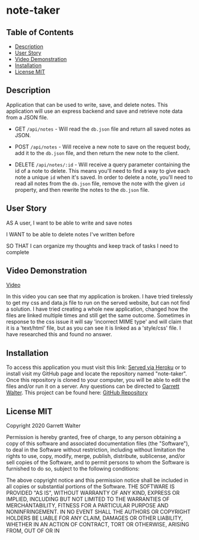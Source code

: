 # note-taker

## Table of Contents

- [Description](#description)
- [User Story](#user-story)
- [Video Demonstration](#video-demonstration)
- [Installation](#installation)
- [License MIT](#licensemit)

## Description

Application that can be used to write, save, and delete notes. This application will use an express backend and save and retrieve note data from a JSON file.

  * GET `/api/notes` - Will read the `db.json` file and return all saved notes as JSON.

  * POST `/api/notes` - Will receive a new note to save on the request body, add it to the `db.json` file, and then return the new note to the client.

  * DELETE `/api/notes/:id` - Will receive a query parameter containing the id of a note to delete. This means you'll need to find a way to give each note a unique `id` when it's saved. In order to delete a note, you'll need to read all notes from the `db.json` file, remove the note with the given `id` property, and then rewrite the notes to the `db.json` file.

## User Story

AS A user, I want to be able to write and save notes

I WANT to be able to delete notes I've written before

SO THAT I can organize my thoughts and keep track of tasks I need to complete

## Video Demonstration

[Video](https://drive.google.com/file/d/11VJhwZc6D59SabmOJnUM72OGoHPU72-R/preview)

In this video you can see that my application is broken. I have tried tirelessly to get my css and data.js file to run on the served website, but can not find a solution. I have tried creating a whole new application, changed how the files are linked multiple times and still get the same outcome. Sometimes in response to the css issue it will say 'incorrect MIME type' and will claim that it is a 'text/html' file, but as you can see it is linked as a 'style/css' file. I have researched this and found no answer.

## Installation

To access this application you must visit this link: [Served via Heroku](https://hidden-lowlands-02936.herokuapp.com/) or to install visit my GitHub page and locate the repository named "note-taker". Once this repository is cloned to your computer, you will be able to edit the files and/or run it on a server. Any questions can be directed to [Garrett Walter](mailto:gtwalter150@gmail.com). This project can be found here: [GitHub Repository](https://github.com/garrettwalter/note-taker)

## License MIT

Copyright 2020 Garrett Walter

Permission is hereby granted, free of charge, to any person obtaining a copy of this software and associated documentation files 
(the "Software"), to deal in the Software without restriction, including without limitation the rights to use, copy, modify, merge, 
publish, distribute, sublicense, and/or sell copies of the Software, and to permit persons to whom the Software is furnished to do so, 
subject to the following conditions:
        
The above copyright notice and this permission notice shall be included in all copies or substantial portions of the Software.
THE SOFTWARE IS PROVIDED "AS IS", WITHOUT WARRANTY OF ANY KIND, EXPRESS OR IMPLIED, INCLUDING BUT NOT LIMITED TO THE WARRANTIES
OF MERCHANTABILITY, FITNESS FOR A PARTICULAR PURPOSE AND NONINFRINGEMENT. IN NO EVENT SHALL THE AUTHORS OR COPYRIGHT HOLDERS BE 
LIABLE FOR ANY CLAIM, DAMAGES OR OTHER LIABILITY, WHETHER IN AN ACTION OF CONTRACT, TORT OR OTHERWISE, ARISING FROM, OUT OF OR IN 
